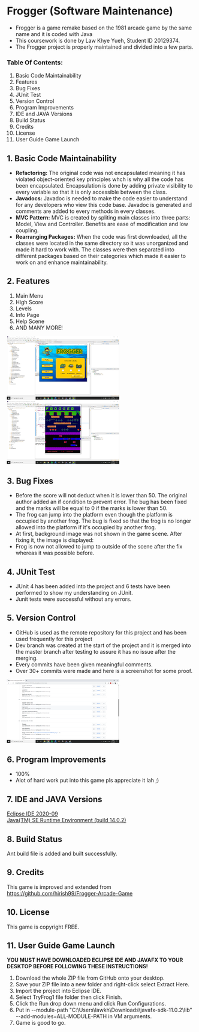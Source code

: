 # Frogger (Software Maintenance)
- Frogger is a game remake based on the 1981 arcade game by the same name and it is coded with Java
- This coursework is done by Law Khye Yueh, Student ID 20129374. 
- The Frogger project is properly maintained and divided into a few parts.


### Table Of Contents:
1. Basic Code Maintainability 
2. Features
3. Bug Fixes
4. JUnit Test
5. Version Control
6. Program Improvements
7. IDE and JAVA Versions
8. Build Status
9. Credits
10. License
11. User Guide Game Launch


## 1. Basic Code Maintainability 
-	**Refactoring:** The original code was not encapsulated meaning it has violated object-oriented key principles whch is why all the code has been encapsulated. Encapsulation is done by adding private visibility to every variable so that it is only accessible between the class. 
-	**Javadocs:** Javadoc is needed to make the code easier to understand for any developers who view this code base. Javadoc is generated and comments are added to every methods in every classes.
-	**MVC Pattern:** MVC is created by spliting main classes into three parts: Model, View and Controller. Benefits are ease of modification and low coupling. 
-	**Rearranging Packages:** When the code was first downloaded, all the classes were located in the same directory so it was unorganized and made it hard to work with. The classes were then separated into different packages based on their categories which made it easier to work on and enhance maintainability. 


## 2. Features
1. Main Menu
2. High Score
3. Levels
4. Info Page
5. Help Scene 
6. AND MANY MORE!
<img src="https://github.com/lawkhyeyueh/COMP2042_CW_hfykl8/blob/master/TryFrog1/Simple%20Main%20Menu.png" style="width:300px;"/>
<img src="https://github.com/lawkhyeyueh/COMP2042_CW_hfykl8/blob/master/TryFrog1/Sick%20Game.png" style="width:300px;"/>


## 3. Bug Fixes
- Before the score will not deduct when it is lower than 50. The original author added an if condition to prevent error. The bug has been fixed and the marks will be equal to 0 if the marks is lower than 50. 
-	The frog can jump into the platform even though the platform is occupied by another frog. The bug is fixed so that the frog is no longer allowed into the platform if it's occupied by another frog. 
- At first, background image was not shown in the game scene. After fixing it, the image is displayed:
- Frog is now not allowed to jump to outside of the scene after the fix whereas it was possible before.	


## 4. JUnit Test
- JUnit 4 has been added into the project and 6 tests have been performed to show my understanding on JUnit. 
- Junit tests were successful without any errors.


## 5. Version Control 
- GitHub is used as the remote repository for this project and has been used frequently for this project
- Dev branch was created at the start of the project and it is merged into the master branch after testing to assure it has no issue after the merging.
- Every commits have been given meaningful comments.
- Over 30+ commits were made and here is a screenshot for some proof.
<img src="https://github.com/lawkhyeyueh/COMP2042_CW_hfykl8/blob/master/TryFrog1/GitHub%20Commit%20History.png" style="width:300px;"/>

## 6. Program Improvements
- 100%
- Alot of hard work put into this game pls appreciate it lah ;)

## 7. IDE and JAVA Versions
[Eclipse IDE 2020-09](https://www.eclipse.org/downloads/)
<br />
[Java(TM) SE Runtime Environment (build 14.0.2)](https://www.oracle.com/java/technologies/javase/jdk14-archive-downloads.html)


## 8. Build Status 
Ant build file is added and built successfully.


## 9. Credits
This game is improved and extended from https://github.com/hirish99/Frogger-Arcade-Game


## 10. License 
This game is copyright FREE.


## 11. User Guide Game Launch
**YOU MUST HAVE DOWNLOADED ECLIPSE IDE AND JAVAFX TO YOUR DESKTOP BEFORE FOLLOWING THESE INSTRUCTIONS!**
1. Download the whole ZIP file from GitHub onto your desktop. 
2. Save your ZIP file into a new folder and right-click select Extract Here.
3. Import the project into Eclipse IDE. 
4. Select TryFrog1 file folder then click Finish.
5. Click the Run drop down menu and click Run Configurations. 
6. Put in --module-path "C:\Users\lawkh\Downloads\javafx-sdk-11.0.2\lib" --add-modules=ALL-MODULE-PATH in VM arguments. 
7. Game is good to go.
